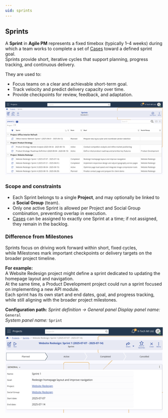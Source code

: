 ```yaml
---
uid: sprints
---
```


## Sprints

A **Sprint** in **Agile PM** represents a fixed timebox (typically 1–4 weeks) during which a team works to complete a set of [Cases](../../cases/index.md) toward a defined sprint goal.  
Sprints provide short, iterative cycles that support planning, progress tracking, and continuous delivery.  

They are used to:  
- Focus teams on a clear and achievable short-term goal.  
- Track velocity and predict delivery capacity over time.  
- Provide checkpoints for review, feedback, and adaptation.

![Sprints](pictures/sprints.png)

### Scope and constraints  
- Each Sprint belongs to a single **Project**, and may optionally be linked to a **Social Group** (team).  
- Only one active Sprint is allowed per Project and Social Group combination, preventing overlap in execution.  
- [Cases](../../cases/index.md) can be assigned to exactly one Sprint at a time; if not assigned, they remain in the backlog.

### Difference from Milestones  
Sprints focus on driving work forward within short, fixed cycles,  
while Milestones mark important checkpoints or delivery targets on the broader project timeline. 

**For example:**  
A Website Redesign project might define a sprint dedicated to updating the homepage layout and navigation.  
At the same time, a Product Development project could run a sprint focused on implementing a new API module.  
Each sprint has its own start and end dates, goal, and progress tracking, while still aligning with the broader project milestones.  

**Configuration path:** *Sprint definition → General panel*
*Display panel name:* `General`  
*System panel name:* `Sprint`  

![Sprint Form](pictures/sprint-form.png)
